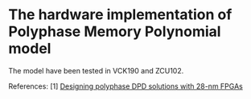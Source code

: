 # The hardware implementation of Polyphase Memory Polynomial model

The model have been tested in VCK190 and ZCU102.

References:
[1] [Designing polyphase DPD solutions with 28-nm FPGAs](https://cdrdv2-public.intel.com/650543/wp-01171-polyphase-dpd.pdf)
